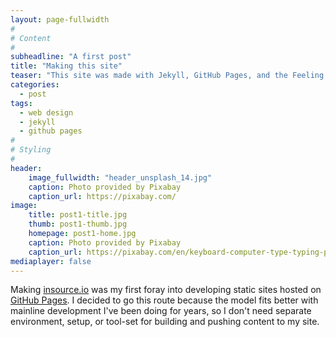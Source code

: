 ```yaml
---
layout: page-fullwidth
#
# Content
#
subheadline: "A first post"
title: "Making this site"
teaser: "This site was made with Jekyll, GitHub Pages, and the Feeling Responsive theme."
categories:
  - post
tags:
  - web design
  - jekyll
  - github pages
#
# Styling
#
header:
    image_fullwidth: "header_unsplash_14.jpg"
    caption: Photo provided by Pixabay
    caption_url: https://pixabay.com/
image:
    title: post1-title.jpg
    thumb: post1-thumb.jpg
    homepage: post1-home.jpg
    caption: Photo provided by Pixabay
    caption_url: https://pixabay.com/en/keyboard-computer-type-typing-pc-86438/
mediaplayer: false
---
```

Making [insource.io][1] was my first foray into developing static sites hosted on [GitHub Pages][2]. I decided to go this route because the model fits better with mainline development I've been doing for years, so I don't need separate environment, setup, or tool-set for building and pushing content to my site.




 [1]: http://insource.io/
 [2]: https://pages.github.com/
 [3]: #
 [4]: #
 [5]: #
 [6]: #
 [7]: #
 [8]: #
 [9]: #
 [10]: #